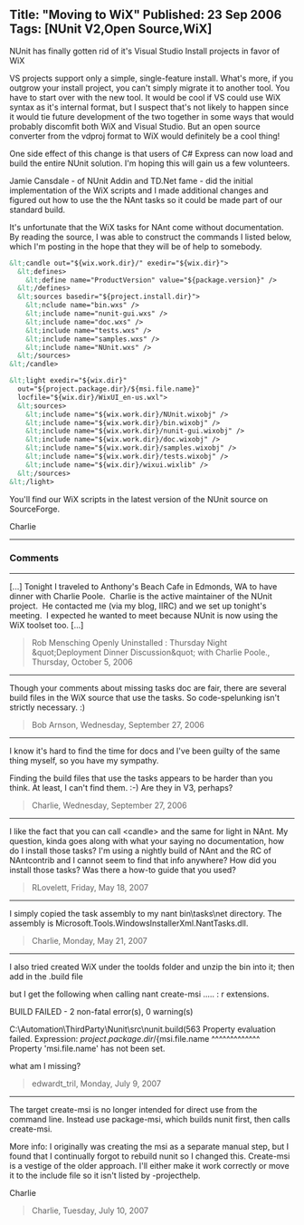 Title: "Moving to WiX"
Published: 23 Sep 2006
Tags: [NUnit V2,Open Source,WiX]
---
NUnit has finally gotten rid of it's Visual Studio Install projects in favor of WiX

VS projects support only a simple, single-feature install. What's more, if you outgrow your install project, you can't simply migrate it to another tool. You have to start over with the new tool. It would be cool if VS could use WiX syntax as it's internal format, but I suspect that's not likely to happen since it would tie future development of the two together in some ways that would probably discomfit both WiX and Visual Studio. But an open source converter from the vdproj format to WiX would definitely be a cool thing!

One side effect of this change is that users of C# Express can now load and build the entire NUnit solution. I'm hoping this will gain us a few volunteers.

Jamie Cansdale - of NUnit Addin and TD.Net fame - did the initial implementation of the WiX scripts and I made additional changes and figured out how to use the the NAnt tasks so it could be made part of our standard build.

It's unfortunate that the WiX tasks for NAnt come without documentation. By reading the source, I was able to construct the commands I listed below, which I'm posting in the hope that they will be of help to somebody.

```xml
&lt;candle out="${wix.work.dir}/" exedir="${wix.dir}">
  &lt;defines>
    &lt;define name="ProductVersion" value="${package.version}" />
  &lt;/defines>
  &lt;sources basedir="${project.install.dir}">
    &lt;nclude name="bin.wxs" />
    &lt;include name="nunit-gui.wxs" />
    &lt;include name="doc.wxs" />
    &lt;include name="tests.wxs" />
    &lt;include name="samples.wxs" />
    &lt;include name="NUnit.wxs" />
  &lt;/sources>
&lt;/candle>

&lt;light exedir="${wix.dir}"
  out="${project.package.dir}/${msi.file.name}" 
  locfile="${wix.dir}/WixUI_en-us.wxl">
  &lt;sources>
    &lt;include name="${wix.work.dir}/NUnit.wixobj" />
    &lt;include name="${wix.work.dir}/bin.wixobj" />
    &lt;include name="${wix.work.dir}/nunit-gui.wixobj" />
    &lt;include name="${wix.work.dir}/doc.wixobj" />
    &lt;include name="${wix.work.dir}/samples.wixobj" />
    &lt;include name="${wix.work.dir}/tests.wixobj" />
    &lt;include name="${wix.dir}/wixui.wixlib" />
  &lt;/sources>
&lt;/light>
```

You'll find our WiX scripts in the latest version of the NUnit source on SourceForge.

Charlie

---

### Comments

---

[...] Tonight I traveled to Anthony's Beach Cafe in Edmonds, WA to have dinner with Charlie Poole.&nbsp; Charlie is the active maintainer of the NUnit project.&nbsp; He contacted me (via my blog, IIRC) and we set up tonight's meeting.&nbsp; I expected he wanted to meet because NUnit is now using the WiX toolset too. [...]
>Rob Mensching Openly Uninstalled : Thursday Night &amp;quot;Deployment Dinner Discussion&amp;quot; with Charlie Poole., Thursday, October 5, 2006

---

Though your comments about missing tasks doc are fair, there are several build files in the WiX source that use the tasks. So code-spelunking isn't strictly necessary. :)
>Bob Arnson, Wednesday, September 27, 2006

---

I know it's hard to find the time for docs and I've been guilty of the same thing myself, so you have my sympathy.

Finding the build files that use the tasks appears to be harder than you think. At least, I can't find them. :-) Are they in V3, perhaps?
>Charlie, Wednesday, September 27, 2006

---

I like the fact that you can call &lt;candle&gt; and the same for light in NAnt.  My question, kinda goes along with what your saying no documentation, how do I install those tasks?  I'm using a nightly build of NAnt and the RC of NAntcontrib and I cannot seem to find that info anywhere?  How did you install those tasks?  Was there a how-to guide that you used?
>RLovelett, Friday, May 18, 2007

---

I simply copied the task assembly to my nant bin\tasks\net directory. The assembly is Microsoft.Tools.WindowsInstallerXml.NantTasks.dll.
>Charlie, Monday, May 21, 2007

---

I also tried created WiX under the toolds folder and unzip the bin into it; then add
    in the .build file 

but  I get the following when calling nant  create-msi ..... : 
r extensions.

BUILD FAILED - 2 non-fatal error(s), 0 warning(s)

C:\Automation\ThirdParty\Nunit\src\nunit.build(563
Property evaluation failed.
Expression: ${project.package.dir}/${msi.file.name
                                     ^^^^^^^^^^^^^
    Property 'msi.file.name' has not been set.


what am I missing?
>edwardt_tril, Monday, July 9, 2007

---

The target create-msi is no longer intended for direct use from the command line. Instead use package-msi, which builds nunit first, then calls create-msi.

More info: I originally was creating the msi as a separate manual step, but I found that I continually forgot to rebuild nunit so I changed this. Create-msi is a vestige of the older approach. I'll either make it work correctly or move it to the include file so it isn't listed by -projecthelp.

Charlie
>Charlie, Tuesday, July 10, 2007
